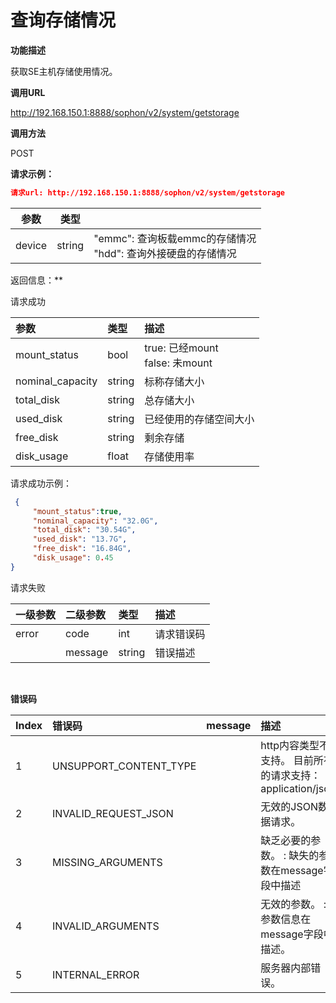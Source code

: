 # 查询存储情况 #

**功能描述**

获取SE主机存储使用情况。

**调用URL**

http://192.168.150.1:8888/sophon/v2/system/getstorage

**调用方法**

POST

**请求示例：**

```json
请求url: http://192.168.150.1:8888/sophon/v2/system/getstorage
```

| 参数   | 类型   |                                                              |
| ------ | ------ | ------------------------------------------------------------ |
| device | string | "emmc": 查询板载emmc的存储情况<br />"hdd": 查询外接硬盘的存储情况<br /> |



返回信息：**

请求成功

| 参数             | 类型   | 描述                                |
| :--------------- | :----- | :---------------------------------- |
| mount_status     | bool   | true: 已经mount<br />false: 未mount |
| nominal_capacity | string | 标称存储大小                        |
| total_disk       | string | 总存储大小                          |
| used_disk        | string | 已经使用的存储空间大小              |
| free_disk        | string | 剩余存储                            |
| disk_usage       | float  | 存储使用率                          |

请求成功示例：

```json
 {
     "mount_status":true,
     "nominal_capacity": "32.0G",
     "total_disk": "30.54G",
     "used_disk": "13.7G",
     "free_disk": "16.84G",
     "disk_usage": 0.45
}
```

请求失败

| 一级参数 | 二级参数 | 类型   | 描述       |
| :------- | :------- | :----- | :--------- |
| error    | code     | int    | 请求错误码 |
|          | message  | string | 错误描述   |

​    

**错误码**

| Index | 错误码                 | message | 描述                                                      |
| :---- | :--------------------- | :------ | :-------------------------------------------------------- |
| 1     | UNSUPPORT_CONTENT_TYPE |         | http内容类型不支持。 目前所有的请求支持：application/json |
| 2     | INVALID_REQUEST_JSON   |         | 无效的JSON数据请求。                                      |
| 3     | MISSING_ARGUMENTS      |         | 缺乏必要的参数。 : 缺失的参数在message字段中描述          |
| 4     | INVALID_ARGUMENTS      |         | 无效的参数。 : 参数信息在message字段中描述。              |
| 5     | INTERNAL_ERROR         |         | 服务器内部错误。                                          |